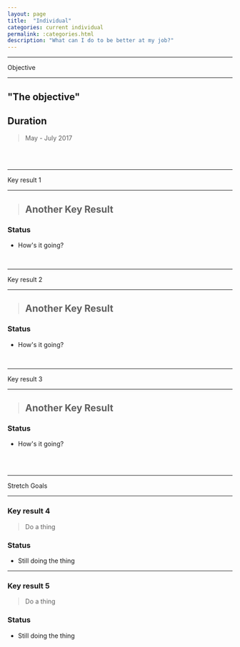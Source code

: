 ```yaml
---
layout: page
title:  "Individual"
categories: current individual
permalink: :categories.html
description: "What can I do to be better at my job?"
---
```



---

Objective

---

## "The objective"
>
>

## Duration
> May - July 2017


<br><br>


---

Key result 1

---

> ## Another Key Result

### Status

* How's it going?


<br>

---

Key result 2

---

> ## Another Key Result

### Status

* How's it going?


<br>

---

Key result 3

---

> ## Another Key Result

### Status

* How's it going?


<br><br>

---
Stretch Goals

---
### Key result 4

> Do a thing

### Status

* Still doing the thing

---
### Key result 5

> Do a thing

### Status

* Still doing the thing
